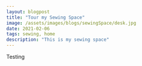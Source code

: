 ```yaml
---
layout: blogpost
title: "Tour my Sewing Space"
image: /assets/images/blogs/sewingSpace/desk.jpg
date: 2021-02-06
tags: sewing, home
description: "This is my sewing space"
---
```


Testing
